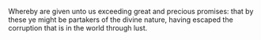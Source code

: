 Whereby are given unto us exceeding great and precious promises: that by these ye might be partakers of the divine nature, having escaped the corruption that is in the world through lust.
